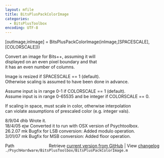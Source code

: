 ```yaml
---
layout: mfile
title: BitsPlusPackColorImage
categories:
  - BitsPlusToolbox
encoding: UTF-8
---
```


[outImage,inImage] = BitsPlusPackColorImage(inImage,[SPACESCALE],[COLORSCALE]))  

Convert an image for Bits++, assuming it will  
displayed on an even pixel boundary and that  
it has an even number of columns.  

Image is resized if SPACESCALE == 1 (default).  
Otherwise scaling is assumed to have been done in advance.  

Assume input is in range 0-1 if COLORSCALE == 1 (default).  
Assume input is in range 0-65535 and be integer if COLORSCALE == 0.  

If scaling in space, must scale in color, otherwise interpolation  
can violate assumptions of prescaled color (e.g. integer vals).  

8/9/04  dhb     Wrote it.  
18/4/05   ejw     Converted it to run with OSX version of Psychtoolbox.  
26\.2.07   mk      Bugfix for LSB conversion: Added modulo operation.  
3/01/07   mk      Bugfix for MSB conversion: Added floor operation.  


<div class="code_header" style="text-align:right;">
  <span style="float:left;">Path&nbsp;&nbsp;</span> <span class="counter">Retrieve <a href=
  "https://raw.github.com/Psychtoolbox-3/Psychtoolbox-3/beta/./PsychHardware/BitsPlusToolbox/BitsPlusPackColorImage.m">current version from GitHub</a> | View <a href=
  "https://github.com/Psychtoolbox-3/Psychtoolbox-3/commits/beta/./PsychHardware/BitsPlusToolbox/BitsPlusPackColorImage.m">changelog</a></span>
</div>
<div class="code">
  <code>./PsychHardware/BitsPlusToolbox/BitsPlusPackColorImage.m</code>
</div>
